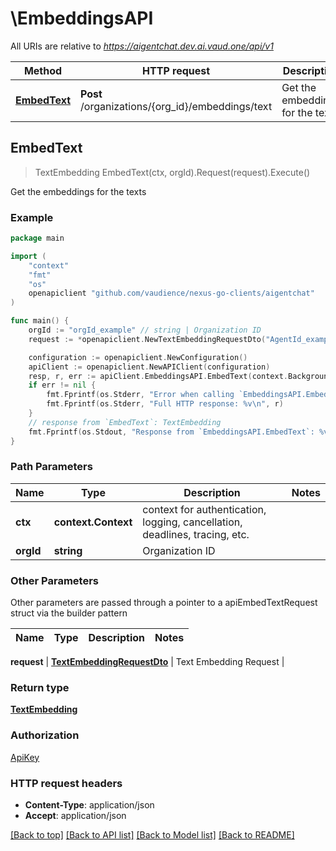 # \EmbeddingsAPI

All URIs are relative to *https://aigentchat.dev.ai.vaud.one/api/v1*

Method | HTTP request | Description
------------- | ------------- | -------------
[**EmbedText**](EmbeddingsAPI.md#EmbedText) | **Post** /organizations/{org_id}/embeddings/text | Get the embeddings for the texts



## EmbedText

> TextEmbedding EmbedText(ctx, orgId).Request(request).Execute()

Get the embeddings for the texts



### Example

```go
package main

import (
	"context"
	"fmt"
	"os"
	openapiclient "github.com/vaudience/nexus-go-clients/aigentchat"
)

func main() {
	orgId := "orgId_example" // string | Organization ID
	request := *openapiclient.NewTextEmbeddingRequestDto("AgentId_example", []openapiclient.TextEmbeddingItemDto{*openapiclient.NewTextEmbeddingItemDto("Text_example")}) // TextEmbeddingRequestDto | Text Embedding Request

	configuration := openapiclient.NewConfiguration()
	apiClient := openapiclient.NewAPIClient(configuration)
	resp, r, err := apiClient.EmbeddingsAPI.EmbedText(context.Background(), orgId).Request(request).Execute()
	if err != nil {
		fmt.Fprintf(os.Stderr, "Error when calling `EmbeddingsAPI.EmbedText``: %v\n", err)
		fmt.Fprintf(os.Stderr, "Full HTTP response: %v\n", r)
	}
	// response from `EmbedText`: TextEmbedding
	fmt.Fprintf(os.Stdout, "Response from `EmbeddingsAPI.EmbedText`: %v\n", resp)
}
```

### Path Parameters


Name | Type | Description  | Notes
------------- | ------------- | ------------- | -------------
**ctx** | **context.Context** | context for authentication, logging, cancellation, deadlines, tracing, etc.
**orgId** | **string** | Organization ID | 

### Other Parameters

Other parameters are passed through a pointer to a apiEmbedTextRequest struct via the builder pattern


Name | Type | Description  | Notes
------------- | ------------- | ------------- | -------------

 **request** | [**TextEmbeddingRequestDto**](TextEmbeddingRequestDto.md) | Text Embedding Request | 

### Return type

[**TextEmbedding**](TextEmbedding.md)

### Authorization

[ApiKey](../README.md#ApiKey)

### HTTP request headers

- **Content-Type**: application/json
- **Accept**: application/json

[[Back to top]](#) [[Back to API list]](../README.md#documentation-for-api-endpoints)
[[Back to Model list]](../README.md#documentation-for-models)
[[Back to README]](../README.md)


